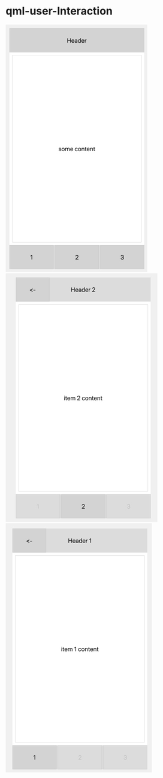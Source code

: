 # qml-user-Interaction

![screenshot_1](https://github.com/Yulya-S/qml-user-Interaction/blob/main/screenshots/screenshot_1.jpg)
![screenshot_2](https://github.com/Yulya-S/qml-user-Interaction/blob/main/screenshots/screenshot_2.jpg)
![screenshot_3](https://github.com/Yulya-S/qml-user-Interaction/blob/main/screenshots/screenshot_3.jpg)
